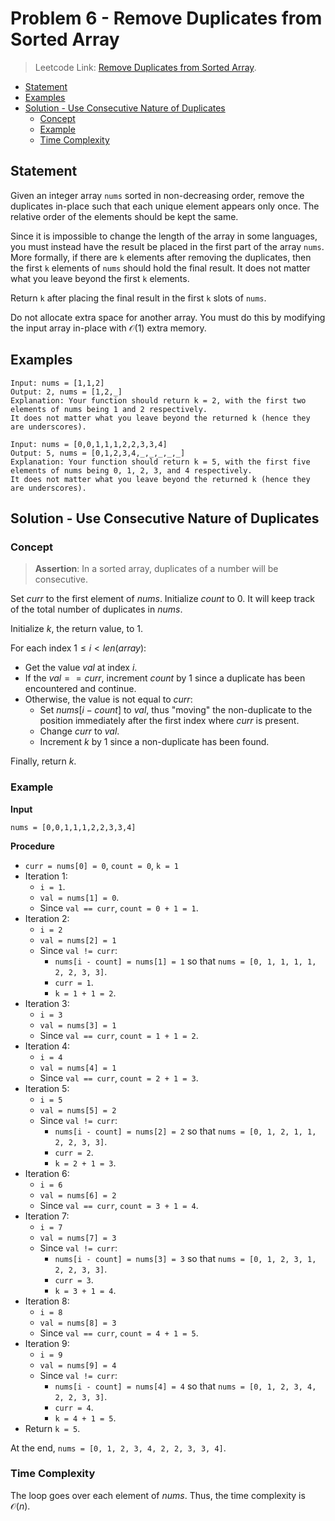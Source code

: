 # <!-- omit in toc --> Problem 6 - Remove Duplicates from Sorted Array

> Leetcode Link: [Remove Duplicates from Sorted Array](https://leetcode.com/problems/remove-duplicates-from-sorted-array/).

- [Statement](#statement)
- [Examples](#examples)
- [Solution - Use Consecutive Nature of Duplicates](#solution---use-consecutive-nature-of-duplicates)
  - [Concept](#concept)
  - [Example](#example)
  - [Time Complexity](#time-complexity)

## Statement

Given an integer array `nums` sorted in non-decreasing order, remove the duplicates in-place such that each unique element appears only once. The relative order of the elements should be kept the same.

Since it is impossible to change the length of the array in some languages, you must instead have the result be placed in the first part of the array `nums`. More formally, if there are `k` elements after removing the duplicates, then the first `k` elements of `nums` should hold the final result. It does not matter what you leave beyond the first `k` elements.

Return `k` after placing the final result in the first `k` slots of `nums`.

Do not allocate extra space for another array. You must do this by modifying the input array in-place with $\mathcal{O}(1)$ extra memory.

## Examples

```block
Input: nums = [1,1,2]
Output: 2, nums = [1,2,_]
Explanation: Your function should return k = 2, with the first two elements of nums being 1 and 2 respectively.
It does not matter what you leave beyond the returned k (hence they are underscores).
```

```block
Input: nums = [0,0,1,1,1,2,2,3,3,4]
Output: 5, nums = [0,1,2,3,4,_,_,_,_,_]
Explanation: Your function should return k = 5, with the first five elements of nums being 0, 1, 2, 3, and 4 respectively.
It does not matter what you leave beyond the returned k (hence they are underscores).
```

## Solution - Use Consecutive Nature of Duplicates

### Concept

> **Assertion**: In a sorted array, duplicates of a number will be consecutive.

Set $curr$ to the first element of $nums$. Initialize $count$ to $0$. It will keep track of the total number of duplicates in $nums$.

Initialize $k$, the return value, to $1$.

For each index $1 \le i \lt len(array)$:

- Get the value $val$ at index $i$.
- If the $val == curr$, increment $count$ by $1$ since a duplicate has been encountered and continue.
- Otherwise, the value is not equal to $curr$:
  - Set $nums[i-count]$ to $val$, thus "moving" the non-duplicate to the position immediately after the first index where $curr$ is present.
  - Change $curr$ to $val$.
  - Increment $k$ by $1$ since a non-duplicate has been found.

Finally, return $k$.

### Example

**Input**

```block
nums = [0,0,1,1,1,2,2,3,3,4]
```

**Procedure**

- `curr = nums[0] = 0`, `count = 0`, `k = 1`
- Iteration 1:
  - `i = 1`.
  - `val = nums[1] = 0`.
  - Since `val == curr`, `count = 0 + 1 = 1`.
- Iteration 2:
  - `i = 2`
  - `val = nums[2] = 1`
  - Since `val != curr`:
    - `nums[i - count] = nums[1] = 1` so that `nums = [0, 1, 1, 1, 1, 2, 2, 3, 3]`.
    - `curr = 1`.
    - `k = 1 + 1 = 2`.
- Iteration 3:
  - `i = 3`
  - `val = nums[3] = 1`
  - Since `val == curr`, `count = 1 + 1 = 2`.
- Iteration 4:
  - `i = 4`
  - `val = nums[4] = 1`
  - Since `val == curr`, `count = 2 + 1 = 3`.
- Iteration 5:
  - `i = 5`
  - `val = nums[5] = 2`
  - Since `val != curr`:
    - `nums[i - count] = nums[2] = 2` so that `nums = [0, 1, 2, 1, 1, 2, 2, 3, 3]`.
    - `curr = 2`.
    - `k = 2 + 1 = 3`.
- Iteration 6:
  - `i = 6`
  - `val = nums[6] = 2`
  - Since `val == curr`, `count = 3 + 1 = 4`.
- Iteration 7:
  - `i = 7`
  - `val = nums[7] = 3`
  - Since `val != curr`:
    - `nums[i - count] = nums[3] = 3` so that `nums = [0, 1, 2, 3, 1, 2, 2, 3, 3]`.
    - `curr = 3`.
    - `k = 3 + 1 = 4`.
- Iteration 8:
  - `i = 8`
  - `val = nums[8] = 3`
  - Since `val == curr`, `count = 4 + 1 = 5`.
- Iteration 9:
  - `i = 9`
  - `val = nums[9] = 4`
  - Since `val != curr`:
    - `nums[i - count] = nums[4] = 4` so that `nums = [0, 1, 2, 3, 4, 2, 2, 3, 3]`.
    - `curr = 4`.
    - `k = 4 + 1 = 5`.
- Return `k = 5`.

At the end, `nums = [0, 1, 2, 3, 4, 2, 2, 3, 3, 4]`.

### Time Complexity

The loop goes over each element of $nums$. Thus, the time complexity is $\mathcal{O}(n)$.
